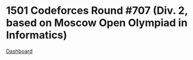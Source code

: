 # 1501 Codeforces Round #707 (Div. 2, based on Moscow Open Olympiad in Informatics)
[Dashboard](https://codeforces.com/contest/1501)
